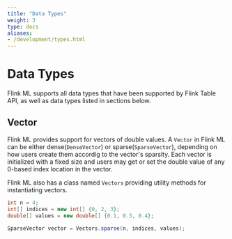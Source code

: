 ```yaml
---
title: "Data Types"
weight: 3
type: docs
aliases:
- /development/types.html
---
```

<!--
Licensed to the Apache Software Foundation (ASF) under one
or more contributor license agreements.  See the NOTICE file
distributed with this work for additional information
regarding copyright ownership.  The ASF licenses this file
to you under the Apache License, Version 2.0 (the
"License"); you may not use this file except in compliance
with the License.  You may obtain a copy of the License at

  http://www.apache.org/licenses/LICENSE-2.0

Unless required by applicable law or agreed to in writing,
software distributed under the License is distributed on an
"AS IS" BASIS, WITHOUT WARRANTIES OR CONDITIONS OF ANY
KIND, either express or implied.  See the License for the
specific language governing permissions and limitations
under the License.
-->

# Data Types

Flink ML supports all data types that have been supported by Flink Table API, as
well as data types listed in sections below.

## Vector

Flink ML provides support for vectors of double values. A `Vector` in Flink ML
can be either dense(`DenseVector`) or sparse(`SparseVector`), depending on how
users create them accordig to the vector's sparsity. Each vector is initialized
with a fixed size and users may get or set the double value of any 0-based index
location in the vector.

Flink ML also has a class named `Vectors` providing utility methods for
instantiating vectors.

```java
int n = 4;
int[] indices = new int[] {0, 2, 3};
double[] values = new double[] {0.1, 0.3, 0.4};

SparseVector vector = Vectors.sparse(n, indices, values);
```

